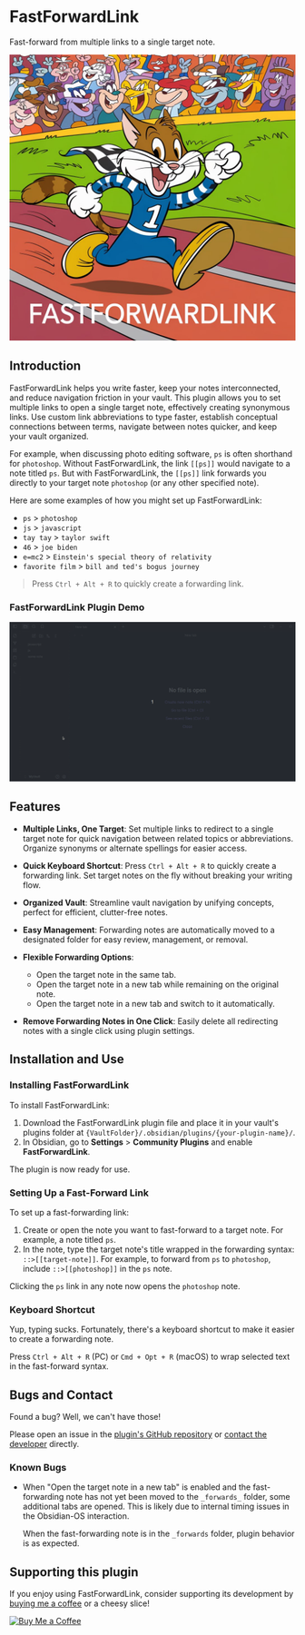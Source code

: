 # FastForwardLink

Fast-forward from multiple links to a single target note.

![FastForwardLink](fastforwardlink.jpeg)

## Introduction

FastForwardLink helps you write faster, keep your notes interconnected, and reduce navigation friction in your vault. This plugin allows you to set multiple links to open a single target note, effectively creating synonymous links. Use custom link abbreviations to type faster, establish conceptual connections between terms, navigate between notes quicker, and keep your vault organized.

For example, when discussing photo editing software, `ps` is often shorthand for `photoshop`. Without FastForwardLink, the link `[[ps]]` would navigate to a note titled `ps`. But with FastForwardLink, the `[[ps]]` link forwards you directly to your target note `photoshop` (or any other specified note).

Here are some examples of how you might set up FastForwardLink:

-   `ps` > `photoshop`
-   `js` > `javascript`
-   `tay tay` > `taylor swift`
-   `46` > `joe biden`
-   `e=mc2` > `Einstein's special theory of relativity`
-   `favorite film` > `bill and ted's bogus journey`

> Press `Ctrl + Alt + R` to quickly create a forwarding link.

### FastForwardLink Plugin Demo

![demo](./plugin_demo.gif)

## Features

-   **Multiple Links, One Target**: Set multiple links to redirect to a single target note for quick navigation between related topics or abbreviations. Organize synonyms or alternate spellings for easier access.

-   **Quick Keyboard Shortcut**: Press `Ctrl + Alt + R` to quickly create a forwarding link. Set target notes on the fly without breaking your writing flow.

-   **Organized Vault**: Streamline vault navigation by unifying concepts, perfect for efficient, clutter-free notes.

-   **Easy Management**: Forwarding notes are automatically moved to a designated folder for easy review, management, or removal.

-   **Flexible Forwarding Options**:

    -   Open the target note in the same tab.
    -   Open the target note in a new tab while remaining on the original note.
    -   Open the target note in a new tab and switch to it automatically.

-   **Remove Forwarding Notes in One Click**: Easily delete all redirecting notes with a single click using plugin settings.

## Installation and Use

### Installing FastForwardLink

To install FastForwardLink:

1. Download the FastForwardLink plugin file and place it in your vault's plugins folder at `{VaultFolder}/.obsidian/plugins/{your-plugin-name}/`.
2. In Obsidian, go to **Settings** > **Community Plugins** and enable **FastForwardLink**.

The plugin is now ready for use.

### Setting Up a Fast-Forward Link

To set up a fast-forwarding link:

1. Create or open the note you want to fast-forward to a target note. For example, a note titled `ps`.
2. In the note, type the target note's title wrapped in the forwarding syntax: `::>[[target-note]]`. For example, to forward from `ps` to `photoshop`, include `::>[[photoshop]]` in the `ps` note.

Clicking the `ps` link in any note now opens the `photoshop` note.

### Keyboard Shortcut

Yup, typing sucks. Fortunately, there's a keyboard shortcut to make it easier to create a forwarding note.

Press `Ctrl + Alt + R` (PC) or `Cmd + Opt + R` (macOS) to wrap selected text in the fast-forward syntax.

## Bugs and Contact

Found a bug? Well, we can't have those!

Please open an issue in the [plugin's GitHub repository](ADDLINK) or [contact the developer](mailto:idanlib@gmail.com) directly.

### Known Bugs

-   When "Open the target note in a new tab" is enabled and the fast-forwarding note has not yet been moved to the `_forwards_` folder, some additional tabs are opened. This is likely due to internal timing issues in the Obsidian-OS interaction.

    When the fast-forwarding note is in the `_forwards` folder, plugin behavior is as expected.

## Supporting this plugin

If you enjoy using FastForwardLink, consider supporting its development by [buying me a coffee](https://www.buymeacoffee.com/idanlib) or a cheesy slice!

[![Buy Me a Coffee](https://i.giphy.com/media/v1.Y2lkPTc5MGI3NjExaG9iNnQwYzI4ajB5enBtMjd4czBzcDlveWJsdm1zYWdna21xZDNvMiZlcD12MV9pbnRlcm5hbF9naWZfYnlfaWQmY3Q9cw/7kZE0z52Sd9zSESzDA/giphy.gif)](https://www.buymeacoffee.com/idanlib)
